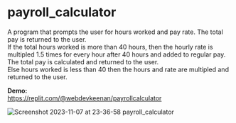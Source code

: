 # payroll_calculator
A program that prompts the user for hours worked and pay rate. The total pay is returned to the user. <br>
If the total hours worked is more than 40 hours, then the hourly rate is multipled 1.5 times for every hour after 40 hours and added to regular pay. The total pay is calculated and returned to the user. <br>
Else hours worked is less than 40 then the hours and rate are multipled and returned to the user.

**Demo:** <br>
https://replit.com/@webdevkeenan/payrollcalculator


![Screenshot 2023-11-07 at 23-36-58 payroll_calculator](https://github.com/webdevkeenan/payroll_calculator/assets/42125735/361e9609-e969-4f11-8934-6804fcd4d3d3)
